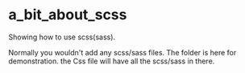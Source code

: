 # a_bit_about_scss
Showing how to use scss(sass). 

Normally you wouldn't add any scss/sass files. The folder is here for demonstration. the Css file will have all the scss/sass in there. 
